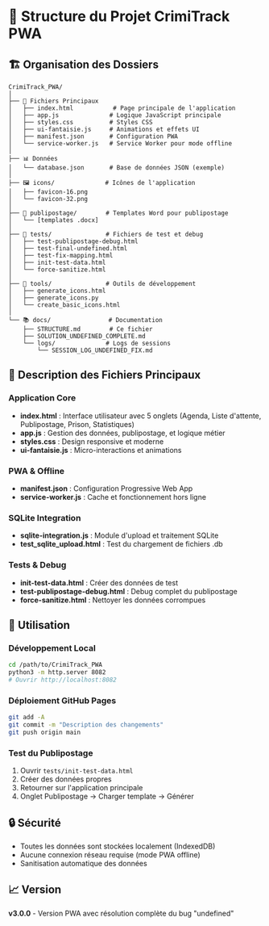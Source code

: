 # 📁 Structure du Projet CrimiTrack PWA

## 🏗️ Organisation des Dossiers

```
CrimiTrack_PWA/
│
├── 📱 Fichiers Principaux
│   ├── index.html           # Page principale de l'application
│   ├── app.js              # Logique JavaScript principale
│   ├── styles.css          # Styles CSS
│   ├── ui-fantaisie.js     # Animations et effets UI
│   ├── manifest.json       # Configuration PWA
│   └── service-worker.js   # Service Worker pour mode offline
│
├── 📊 Données
│   └── database.json       # Base de données JSON (exemple)
│
├── 🖼️ icons/              # Icônes de l'application
│   ├── favicon-16.png
│   └── favicon-32.png
│
├── 📄 publipostage/        # Templates Word pour publipostage
│   └── [templates .docx]
│
├── 🧪 tests/               # Fichiers de test et debug
│   ├── test-publipostage-debug.html
│   ├── test-final-undefined.html
│   ├── test-fix-mapping.html
│   ├── init-test-data.html
│   └── force-sanitize.html
│
├── 🔧 tools/               # Outils de développement
│   ├── generate_icons.html
│   ├── generate_icons.py
│   └── create_basic_icons.html
│
└── 📚 docs/                # Documentation
    ├── STRUCTURE.md        # Ce fichier
    ├── SOLUTION_UNDEFINED_COMPLETE.md
    └── logs/              # Logs de sessions
        └── SESSION_LOG_UNDEFINED_FIX.md
```

## 🎯 Description des Fichiers Principaux

### Application Core
- **index.html** : Interface utilisateur avec 5 onglets (Agenda, Liste d'attente, Publipostage, Prison, Statistiques)
- **app.js** : Gestion des données, publipostage, et logique métier
- **styles.css** : Design responsive et moderne
- **ui-fantaisie.js** : Micro-interactions et animations

### PWA & Offline
- **manifest.json** : Configuration Progressive Web App
- **service-worker.js** : Cache et fonctionnement hors ligne

### SQLite Integration
- **sqlite-integration.js** : Module d'upload et traitement SQLite
- **test_sqlite_upload.html** : Test du chargement de fichiers .db

### Tests & Debug
- **init-test-data.html** : Créer des données de test
- **test-publipostage-debug.html** : Debug complet du publipostage
- **force-sanitize.html** : Nettoyer les données corrompues

## 🚀 Utilisation

### Développement Local
```bash
cd /path/to/CrimiTrack_PWA
python3 -m http.server 8082
# Ouvrir http://localhost:8082
```

### Déploiement GitHub Pages
```bash
git add -A
git commit -m "Description des changements"
git push origin main
```

### Test du Publipostage
1. Ouvrir `tests/init-test-data.html`
2. Créer des données propres
3. Retourner sur l'application principale
4. Onglet Publipostage → Charger template → Générer

## 🔒 Sécurité
- Toutes les données sont stockées localement (IndexedDB)
- Aucune connexion réseau requise (mode PWA offline)
- Sanitisation automatique des données

## 📈 Version
**v3.0.0** - Version PWA avec résolution complète du bug "undefined"